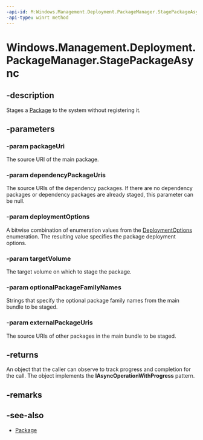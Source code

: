 ```yaml
---
-api-id: M:Windows.Management.Deployment.PackageManager.StagePackageAsync(Windows.Foundation.Uri,Windows.Foundation.Collections.IIterable{Windows.Foundation.Uri},Windows.Management.Deployment.DeploymentOptions,Windows.Management.Deployment.PackageVolume,Windows.Foundation.Collections.IIterable{System.String},Windows.Foundation.Collections.IIterable{Windows.Foundation.Uri})
-api-type: winrt method
---
```


<!-- Method syntax.
public IAsyncOperationWithProgress<DeploymentProgress> PackageManager.StagePackageAsync(Uri packageUri, IIterable<Uri> dependencyPackageUris, DeploymentOptions deploymentOptions, PackageVolume targetVolume, IIterable<String> optionalPackageFamilyNames, IIterable<Uri> externalPackageUris)
-->

# Windows.Management.Deployment.PackageManager.StagePackageAsync


## -description

Stages a [Package](https://docs.microsoft.com/uwp/api/windows.applicationmodel.package) to the system without registering it.

## -parameters

### -param packageUri

The source URI of the main package.

### -param dependencyPackageUris

The source URIs of the dependency packages. If there are no dependency packages or dependency packages are already staged, this parameter can be null.

### -param deploymentOptions

A bitwise combination of enumeration values from the [DeploymentOptions](deploymentoptions.md) enumeration. The resulting value specifies the package deployment options.

### -param targetVolume

The target volume on which to stage the package.

### -param optionalPackageFamilyNames

Strings that specify the optional package family names from the main bundle to be staged.

### -param externalPackageUris

The source URIs of other packages in the main bundle to be staged.

## -returns

An object that the caller can observe to track progress and completion for the call. The object implements the **IAsyncOperationWithProgress** pattern.

## -remarks

## -see-also

- [Package](https://docs.microsoft.com/uwp/api/windows.applicationmodel.package)
